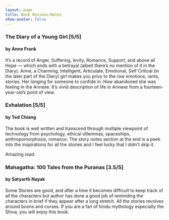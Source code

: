 ```yaml
---
layout: page
title: Book Reviews/Notes
show-avatar: false
---
```


### The Diary of a Young Girl [5/5]

#### by Anne Frank

It’s a record of Anger, Suffering, levity, Romance, Support, and above all Hope — which ends with a betrayal (albeit there’s no mention of it in the Diary). Anne, a Charming, Intelligent, Articulate, Emotional, Self Critical (in the later part of the Diary) girl makes you privy to the raw emotions, rants, stories.  Her longing for someone to confide in. How abandoned she was feeling in the Annexe. It’s vivid description of life in Annexe from a fourteen-year-old’s point of view.

### Exhalation [5/5]

#### by Ted Chiang

The book is well written and transcend through multiple viewpoint of technology from psychology, ethical-dilemmas, spaceships, anthropomorphosis, romance. The story notes section at the end is a peek into the inspirations for all the stories and I feel lucky that I didn't skip it. 

Amazing read.

### Mahagatha: 100 Tales from the Puranas [3.5/5]

#### by Satyarth Nayak

Some Stories are good, and after a time it becomes difficult to keep track of all the characters but author has done a good job of reminding the characters in brief if they appear after a long stretch. All the stories revolves around boons and curses. If you are a fan of hindu mythology especially the Shiva, you will enjoy this book.



